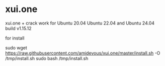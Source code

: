 # xui.one
xui.one + crack work for Ubuntu 20.04 Ubuntu 22.04 and Ubuntu 24.04 build v1.15.12

for install

sudo wget https://raw.githubusercontent.com/amidevous/xui.one/master/install.sh -O /tmp/install.sh 
sudo bash /tmp/install.sh
